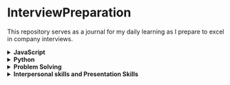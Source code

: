 # InterviewPreparation
This repository serves as a journal for my daily learning as I prepare to excel in company interviews.

<details>
  <summary><b>JavaScript</b></summary>

- [JavaScript Notes](javascript/JavaScriptNotes.md)
- [JavaScript Interview Questions](javascript/JavaScriptIQ.md)
</details>

<details>
  <summary><b>Python</b></summary>

- [Python Important Topics](python/PythonImportantTopics.md)
</details>

<details>
  <summary><b>Problem Solving</b></summary>

- [Coding Questions](problem-solving/CodingProblems.md)
- [Leet Code](problem-solving/leet-code/introduction.md)
</details>

<details>
  <summary><b>Interpersonal skills and Presentation Skills</b></summary>

- [Mindfullness](soft-skills/MindFullness.md)
</details>